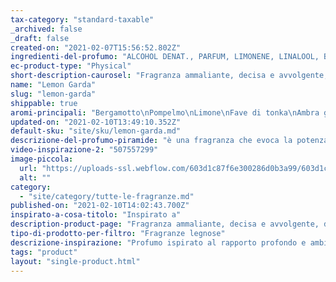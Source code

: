 ```yaml
---
tax-category: "standard-taxable"
_archived: false
_draft: false
created-on: "2021-02-07T15:56:52.802Z"
ingredienti-del-profumo: "ALCOHOL DENAT., PARFUM, LIMONENE, LINALOOL, BENZYL SALICYLATE, COUMARIN, CITRONELLOL, ALPHA-ISOMETHYL IONONE, HYDROXYCITRONELLAL, CITRAL, EUGENOL, ISOEUGENOL, GERANIOL"
ec-product-type: "Physical"
short-description-caurosel: "Fragranza ammaliante, decisa e avvolgente, dal tono agrumato"
name: "Lemon Garda"
slug: "lemon-garda"
shippable: true
aromi-principali: "Bergamotto\nPompelmo\nLimone\nFave di tonka\nAmbra grigia"
updated-on: "2021-02-10T13:49:10.352Z"
default-sku: "site/sku/lemon-garda.md"
descrizione-del-profumo-piramide: "è una fragranza che evoca la potenza e la maestà di uomo e della natura. Questa fragranza è l'incarnazione di pura fiducia e mascolinità robusta. Un profumo luminosamente pulito di una freschezza edificante che rivela anche"
video-inspirazione-2: "507557299"
image-piccola:
  url: "https://uploads-ssl.webflow.com/603d1c87f6e300286d0b3a99/603d1c87f6e30060b00b3aa2_dropper.jpg"
  alt: ""
category:
  - "site/category/tutte-le-fragranze.md"
published-on: "2021-02-10T14:02:43.700Z"
inspirato-a-cosa-titolo: "Inspirato a"
description-product-page: "Fragranza ammaliante, decisa e avvolgente, dal tono agrumato e dall’essenza speziata che rimanda alle Indie Occidentali. Il profumo evoca sensazioni misteriose e decise ma al contempo fragranti e sensuali, con una verve tenace e dolce."
tipo-di-prodotto-per-filtro: "Fragranze legnose"
descrizione-inspirazione: "Profumo ispirato al rapporto profondo e ambiguo che l’essere umano riesce spesso ad avere con la natura che lo circonda. La fragranza, dal sapore agrumato e sensuale e dalla verve tenace, permette un viaggio mistico nei paesi asiatici dall’atmosfera misteriosa ma al contempo forte e decisa, dalle note orientali di più antica tradizione, ideali per attimi di profonda seduzione. "
tags: "product"
layout: "single-product.html"
---
```



